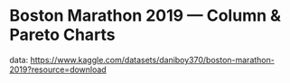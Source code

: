 # Boston Marathon 2019 — Column & Pareto Charts
data: https://www.kaggle.com/datasets/daniboy370/boston-marathon-2019?resource=download

